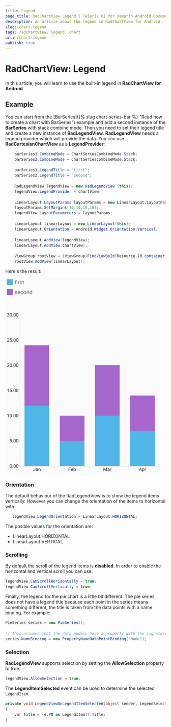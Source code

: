 ```yaml
---
title: Legend
page_title: RadChartView Legend | Telerik UI for Xamarin.Android Documentation
description: An article about the legend in RadChartView for Android. This article explains how to add legend to your RadChartView and how to accosiate it to the different visualizations.
slug: chart-legend
tags: radchartview, legend, chart
url: /chart-legend
publish: true
---
```


# RadChartView: Legend

In this article, you will learn to use the built-in legend in **RadChartView for Android**.

## Example

You can start from the [BarSeries]({% slug chart-series-bar %} "Read how to create a chart with BarSeries") example and add a second instance of the **BarSeries** with stack combine mode. Then you need to set their legend title and create a new instance of **RadLegendView**. **RadLegendView** needs a legend provider which will provide the data. You can use **RadCartesianChartView** as a **LegendProvider**:


```C#
	barSeries1.CombineMode = ChartSeriesCombineMode.Stack;
	barSeries2.CombineMode = ChartSeriesCombineMode.Stack;

	barSeries1.LegendTitle = "first";
	barSeries2.LegendTitle = "second";

	RadLegendView legendView = new RadLegendView (this);
	legendView.LegendProvider = chartView;

	LinearLayout.LayoutParams layoutParams = new LinearLayout.LayoutParams(460,100);
	layoutParams.SetMargins(10,10,10,10);
	legendView.LayoutParameters = layoutParams;

	LinearLayout linearLayout = new LinearLayout(this);
	linearLayout.Orientation = Android.Widget.Orientation.Vertical;

	linearLayout.AddView(legendView);
	linearLayout.AddView(chartView);

	ViewGroup rootView = (ViewGroup)FindViewById(Resource.Id.container);
	rootView.AddView(linearLayout);
```
	
Here's the result:

![TelerikUI-Chart-Legend](images/chart-legend-1.png "Demo of Cartesian chart with BarSeries with Legend.")

### Orientation

The default behaviour of the RadLegendView is to show the legend items vertically. However you can change the orientation of the items to horizontal with:


```C#
   legendView.LegendOrientation = LinearLayout.HORIZONTAL;
```


The posible values for the orientation are:

* LinearLayout.HORIZONTAL
* LinearLayout.VERTICAL

### Scrolling

By default the scroll of the legend items is **disabled**. In order to enable the horizontal and vertical scroll you can use:


```C#
legendView.CanScrollHorizontally = true;
legendView.CanScrollVertically = true;
```

Finally, the legend for the pie chart is a little bit different. The pie series does not have a legend title because each point
in the series means something different, the title is taken from the data points with a name binding. For example:


```C#
PieSeries series = new PieSeries();

// This assumes that the data models have a property with the signature public string Name { get; }.
series.NameBinding = new PropertyNameDataPointBinding("Name");
``` 

### Selection

**RadLegendView** supports selection by setting the **AllowSelection** property to true. 

```C#
legendView.AllowSelection = true;
```

The **LegendItemSelected** event can be used to determine the selected `LegendItem`.

```C#
private void LegendViewOnLegendItemSelected(object sender, LegendSelectionEventArgs e)
{
    var title = (e.P0 as LegendItem)?.Title;
}
```
